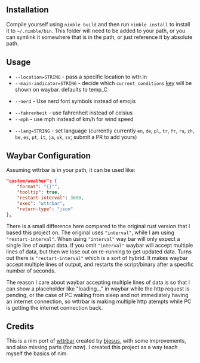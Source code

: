 
## Installation
Compile yourself using `nimble build` and then run `nimble install` to install
it to `~/.nimble/bin`. This folder will need to be added to your path, or you
can symlink it somewhere that is in the path, or just reference it by absolute path.

## Usage

<!-- - `--ampm` - display time in AM/PM format -->
- `--location=STRING` - pass a specific location to wttr.in
- `--main-indicator=STRING` - decide which `current_conditions` [key](https://wttr.in/?format=j1) will be shown on waybar. defaults to temp_C
<!-- - `--date-format` = defaults to `%Y-%m-%d`, formats date next to the days. See [reference]() -->
- `--nerd` - Use nerd font symbols instead of emojis
<!-- - `--hide-conditions` - show a shorter descrpition next to each hour, like `7° Mist` instead of `7° Mist, Overcast 81%, Sunshine 17%, Frost 15%` -->
- `--fahrenheit` - use fahrenheit instead of celsius
- `--mph` - use mph instead of km/h for wind speed
<!-- - `--custom-indicator=STRING` - optional expression that will be shown instead of main indicator. [`current_conditions` and `nearesta_area` keys](https://wttr.in/?format=j1) surrounded by {} can be used. For example, `"{ICON} {FeelsLikeC} ({areaName})"` will be transformed in to `"text":"🌧️ -4 (Amsterdam)"` in the output -->
- `--lang=STRING` - set language (currently currently `en`, `de`, `pl`, `tr`, `fr`, `ru`, `zh`, `be`, `es`, `pt`, `it`, `ja`, `uk`, `sv`; submit a PR to add yours)
<!-- - `--observation-time` - show the time the current weather conditions were measured -->

## Waybar Configuration

Assuming wttrbar is in your path, it can be used like:

```json
"custom/weather": {
    "format": "{}°",
    "tooltip": true,
    "restart-interval": 3600,
    "exec": "wttrbar",
    "return-type": "json"
},
```

There is a small difference here compared to the original rust version that I
based this project on. The original uses `"interval"`, while I am using 
`"restart-interval"`. When using `"interval"` way bar will only expect a 
single line of output data. If you omit `"interval"` waybar will accept
multiple lines of data, but then we lose out on re-running to get  updated
data. Turns out there is `"restart-interval"` which is a sort of hybrid. It
makes waybar accept multiple lines of output, and restarts the script/binary
after a specific number of seconds.

The reason I care about waybar accepting multiple lines of data is so that I
can show a placeholder like "loading..." in waybar while the http request is
pending, or the case of PC waking from sleep and not immediately having an
internet connection, so wttrbar is making multiple http atempts while PC is
getting the internet connection back.

## Credits
This is a nim port of [wttrbar](https://github.com/bjesus/wttrbar) created by [bjesus](https://github.com/bjesus), with some improvements, and also missing parts (for now). I created this project as a way teach myself the basics of nim.
